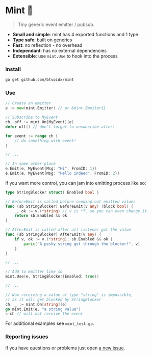 # Mint 🍃
> Tiny generic event emitter / pubsub.

- **Small and simple**: mint has 4 exported functions and 1 type
- **Type safe**: built on generics
- **Fast**: no reflection - no overhead
- **Independant**: has no external dependencies
- **Extensible**: use `mint.Use` to hook into the process

### Install
```sh
go get github.com/btvoidx/mint
```

### Use
```go
// Create an emitter
e := new(mint.Emitter) // or &mint.Emmiter{}

// Subscribe to MyEvent
ch, off := mint.On[MyEvent](e)
defer off() // don't forget to unsubsribe after!

for event := range ch {
	// do something with event!
}

// ...

// In some other place
e.Emit(e, MyEvent{Msg: "Hi", FromID: 1})
e.Emit(e, MyEvent{Msg: "Hello indeed", FromID: 2})
```

If you want more control, you can jam into emitting process like so:
```go
type StringBlocker struct{ Enabled bool }

// BeforeEmit is called before sending out emitted values
func (sb StringBlocker) BeforeEmit(v any) (block bool) {
	_, ok := v.(*string) // v is *T, so you can even change it
	return sb.Enabled && ok
}

// AfterEmit is called after all listener got the value
func (sb StringBlocker) AfterEmit(v any) {
	if v, ok := v.(*string); sb.Enabled && ok {
		panic("A pesky string got through the blocker!", v)
	}
}

// ...

// Add to emitter like so
mint.Use(e, StringBlocker{Enabled: true})

// ...

// Now receiving a value of type "string" is impossible,
// as it will get blocked by StringBlocker
ch, _ := mint.On[string](e)
go mint.Emit(e, "a string value")
<-ch // will not receive the event
```

For additional examples see `mint_test.go`.

### Reporting issues
If you have questions or problems just open [a new issue](../../issues/new).
